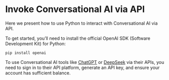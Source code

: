 # Invoke Conversational AI via API

Here we present how to use Python to interact with Conversational AI via API.

To get started, you’ll need to install the official OpenAI SDK (Software Development Kit) for Python:
```
pip install openai
```
To use Conversational AI tools like [ChatGPT](/LLMs_API/OpenAI.py) or [DeepSeek](/LLMs_API/DeepSeek.py) via their APIs, you need to sign in to their API platform, generate an API key, and ensure your account has sufficient balance.
